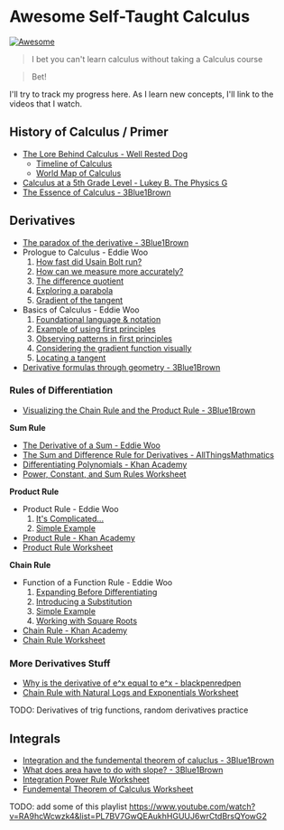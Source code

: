 # Awesome Self-Taught Calculus
[![Awesome](https://awesome.re/badge.svg)](https://awesome.re)

> I bet you can't learn calculus without taking a Calculus course

> Bet!

I'll try to track my progress here.
As I learn new concepts, I'll link to the videos that I watch.

## History of Calculus / Primer
- [The Lore Behind Calculus - Well Rested Dog](https://www.youtube.com/watch?v=5M2RWtD4EzI)
	- [Timeline of Calculus](https://www.desmos.com/calculator/txixcghvyc)
	- [World Map of Calculus](https://www.desmos.com/calculator/cdvheuweg4)
- [Calculus at a 5th Grade Level - Lukey B. The Physics G](https://www.youtube.com/watch?v=TzDhdvVg9_c)
- [The Essence of Calculus - 3Blue1Brown](https://www.youtube.com/watch?v=WUvTyaaNkzM)
## Derivatives
- [The paradox of the derivative - 3Blue1Brown](https://www.youtube.com/watch?v=9vKqVkMQHKk)
- Prologue to Calculus - Eddie Woo
	1. [How fast did Usain Bolt run?](https://www.youtube.com/watch?v=NRSmIE5MMBQ)
	2. [How can we measure more accurately?](https://www.youtube.com/watch?v=JB8DJOfMEMs)
	3. [The difference quotient](https://www.youtube.com/watch?v=8oSSNUGcM24)
	4. [Exploring a parabola](https://www.youtube.com/watch?v=wzelvGiFOSA)
	5. [Gradient of the tangent](https://www.youtube.com/watch?v=7fJeIzy6FRU)
- Basics of Calculus - Eddie Woo
	1. [Foundational language & notation](https://www.youtube.com/watch?v=a-FdYsY_h1w)
	2. [Example of using first principles](https://www.youtube.com/watch?v=6rJ9hDUEeoQ)
	3. [Observing patterns in first principles](https://www.youtube.com/watch?v=D9PYpY4Crig)
	4. [Considering the gradient function visually](https://www.youtube.com/watch?v=Ye8lTUo4k0g)
	5. [Locating a tangent](https://www.youtube.com/watch?v=BDNQ-_vwxHo)
- [Derivative formulas through geometry - 3Blue1Brown](https://www.youtube.com/watch?v=S0_qX4VJhMQ)

### Rules of Differentiation
- [Visualizing the Chain Rule and the Product Rule - 3Blue1Brown](https://www.youtube.com/watch?v=YG15m2VwSjA)

**Sum Rule**
- [The Derivative of a Sum - Eddie Woo](https://www.youtube.com/watch?v=hZAS9ilEbEE)
- [The Sum and Difference Rule for Derivatives - AllThingsMathmatics](https://www.youtube.com/watch?v=gKCuXnOcKEQ)
- [Differentiating Polynomials - Khan Academy](https://youtube.com/watch?v=-CTaxKTzbEI)
- [Power, Constant, and Sum Rules Worksheet](https://cdn.kutasoftware.com/Worksheets/Calc/03%20-%20Power%20Constant%20and%20Sum%20Rules.pdf)

**Product Rule**
- Product Rule - Eddie Woo
	1. [It's Complicated...](https://www.youtube.com/watch?v=6R3zwV61Uqk)
	2. [Simple Example](https://www.youtube.com/watch?v=tTOKYQd-qL4)
- [Product Rule - Khan Academy](https://www.youtube.com/watch?v=79ngr0Bur38)
- [Product Rule Worksheet](https://cdn.kutasoftware.com/Worksheets/Calc/03%20-%20Product%20Rule.pdf)

**Chain Rule**
- Function of a Function Rule - Eddie Woo
	1. [Expanding Before Differentiating](https://www.youtube.com/watch?v=ro5LlWAc3JU)
	2. [Introducing a Substitution](https://www.youtube.com/watch?v=36vd04tDITU)
	3. [Simple Example](https://www.youtube.com/watch?v=FIOp9fyVvt0)
	4. [Working with Square Roots](https://www.youtube.com/watch?v=jbdyA9rId2g)
- [Chain Rule - Khan Academy](https://www.youtube.com/watch?v=0T0QrHO56qg)
- [Chain Rule Worksheet](https://cdn.kutasoftware.com/Worksheets/Calc/03%20-%20Chain%20Rule.pdf)

### More Derivatives Stuff
- [Why is the derivative of e^x equal to e^x - blackpenredpen](https://www.youtube.com/watch?v=oBlHiX6vrQY)
- [Chain Rule with Natural Logs and Exponentials Worksheet](https://cdn.kutasoftware.com/Worksheets/Calc/03%20-%20Chain%20Rule%20with%20Natural%20Logs%20Exps.pdf)

TODO: Derivatives of trig functions, random derivatives practice

## Integrals
- [Integration and the fundemental theorem of caluclus - 3Blue1Brown](https://www.youtube.com/watch?v=rfG8ce4nNh0)
- [What does area have to do with slope? - 3Blue1Brown](https://www.youtube.com/watch?v=FnJqaIESC2s)
- [Integration Power Rule Worksheet](https://cdn.kutasoftware.com/Worksheets/Calc/05%20-%20Integration%20Power%20Rule.pdf)
- [Fundemental Theorem of Calculus Worksheet](https://cdn.kutasoftware.com/Worksheets/Calc/06%20-%20First%20Fundamental%20Theorem.pdf)

TODO: add some of this playlist
https://www.youtube.com/watch?v=RA9hcWcwzk4&list=PL7BV7GwQEAukhHGUUJ6wrCtdBrsQYowG2
